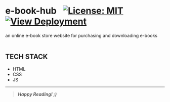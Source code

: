 # e-book-hub &nbsp; <!--![Generic badge](https://img.shields.io/badge/University-Project-red.svg)--> [![License: MIT](https://img.shields.io/badge/License-MIT-yellow.svg)](https://en.wikipedia.org/wiki/MIT_License)  [![View Deployment](https://img.shields.io/badge/View-Deployment-blue.svg)](https://code-chaser.github.io/e-book-hub) <!--![views](https://visitor-badge.glitch.me/badge?page_id=code-chaser.hospital-management-system)--> &nbsp;
an online e-book store website for purchasing and downloading e-books
<br><br>
## TECH STACK
* HTML
* CSS
* JS
___
> ***Happy Reading! ;)***
